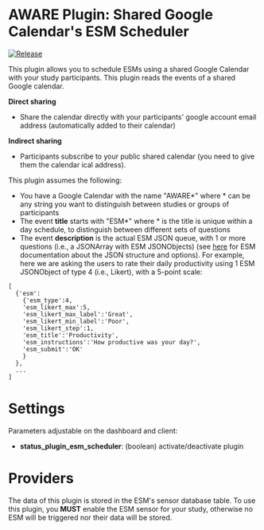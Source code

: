 AWARE Plugin: Shared Google Calendar's ESM Scheduler
==========================

[![Release](https://jitpack.io/v/denzilferreira/com.aware.plugin.esm.scheduler.svg)](https://jitpack.io/#denzilferreira/com.aware.plugin.esm.scheduler)

This plugin allows you to schedule ESMs using a shared Google Calendar with your study participants. This plugin reads the events of a shared Google calendar. 

**Direct sharing** 
- Share the calendar directly with your participants' google account email address (automatically added to their calendar)

**Indirect sharing**
- Participants subscribe to your public shared calendar (you need to give them the calendar ical address).

This plugin assumes the following:
- You have a Google Calendar with the name "AWARE*" where * can be any string you want to distinguish between studies or groups of participants
- The event **title** starts with "ESM*" where * is the title is unique within a day schedule, to distinguish between different sets of questions
- The event **description** is the actual ESM JSON queue, with 1 or more questions (i.e., a JSONArray with ESM JSONObjects) (see [here](http://www.awareframework.com/esm/) for ESM documentation about the JSON structure and options). For example, here we are asking the users to rate their daily productivity using 1 ESM JSONObject of type 4 (i.e., Likert), with a 5-point scale:

```
[
  {'esm':
    {'esm_type':4,
    'esm_likert_max':5,
    'esm_likert_max_label':'Great',
    'esm_likert_min_label':'Poor',
    'esm_likert_step':1,
    'esm_title':'Productivity',
    'esm_instructions':'How productive was your day?',
    'esm_submit':'OK'
    }
  },
  ...
]
```

# Settings
Parameters adjustable on the dashboard and client:
- **status_plugin_esm_scheduler**: (boolean) activate/deactivate plugin

# Providers
The data of this plugin is stored in the ESM's sensor database table. To use this plugin, you **MUST** enable the ESM sensor for your study, otherwise no ESM will be triggered nor their data will be stored.